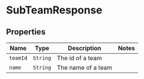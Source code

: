 

# SubTeamResponse



## Properties

| Name | Type | Description | Notes |
|------------ | ------------- | ------------- | -------------|
| `teamId` | ```String``` |  The id of a team  |  |
| `name` | ```String``` |  The name of a team  |  |



